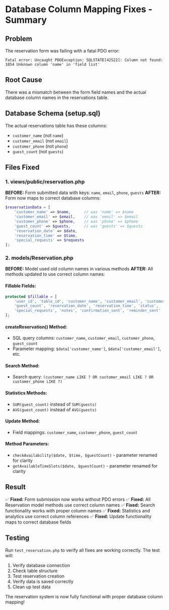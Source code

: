 # Database Column Mapping Fixes - Summary

## Problem
The reservation form was failing with a fatal PDO error:
```
Fatal error: Uncaught PDOException: SQLSTATE[42S22]: Column not found: 1054 Unknown column 'name' in 'field list'
```

## Root Cause
There was a mismatch between the form field names and the actual database column names in the reservations table.

## Database Schema (setup.sql)
The actual reservations table has these columns:
- `customer_name` (not `name`)
- `customer_email` (not `email`) 
- `customer_phone` (not `phone`)
- `guest_count` (not `guests`)

## Files Fixed

### 1. views/public/reservation.php
**BEFORE:** Form submitted data with keys: `name`, `email`, `phone`, `guests`
**AFTER:** Form now maps to correct database columns:
```php
$reservationData = [
    'customer_name' => $name,      // was 'name' => $name
    'customer_email' => $email,    // was 'email' => $email
    'customer_phone' => $phone,    // was 'phone' => $phone
    'guest_count' => $guests,      // was 'guests' => $guests
    'reservation_date' => $date,
    'reservation_time' => $time,
    'special_requests' => $requests
];
```

### 2. models/Reservation.php
**BEFORE:** Model used old column names in various methods
**AFTER:** All methods updated to use correct column names:

#### Fillable Fields:
```php
protected $fillable = [
    'user_id', 'table_id', 'customer_name', 'customer_email', 'customer_phone', 
    'guest_count', 'reservation_date', 'reservation_time', 'status',
    'special_requests', 'notes', 'confirmation_sent', 'reminder_sent'
];
```

#### createReservation() Method:
- SQL query columns: `customer_name`, `customer_email`, `customer_phone`, `guest_count`
- Parameter mapping: `$data['customer_name']`, `$data['customer_email']`, etc.

#### Search Method:
- Search query: `(customer_name LIKE ? OR customer_email LIKE ? OR customer_phone LIKE ?)`

#### Statistics Methods:
- `SUM(guest_count)` instead of `SUM(guests)`
- `AVG(guest_count)` instead of `AVG(guests)`

#### Update Method:
- Field mappings: `customer_name`, `customer_phone`, `guest_count`

#### Method Parameters:
- `checkAvailability($date, $time, $guestCount)` - parameter renamed for clarity
- `getAvailableTimeSlots($date, $guestCount)` - parameter renamed for clarity

## Result
✅ **Fixed:** Form submission now works without PDO errors
✅ **Fixed:** All Reservation model methods use correct column names
✅ **Fixed:** Search functionality works with proper column names
✅ **Fixed:** Statistics and analytics use correct column references
✅ **Fixed:** Update functionality maps to correct database fields

## Testing
Run `test_reservation.php` to verify all fixes are working correctly. The test will:
1. Verify database connection
2. Check table structure
3. Test reservation creation
4. Verify data is saved correctly
5. Clean up test data

The reservation system is now fully functional with proper database column mapping!
